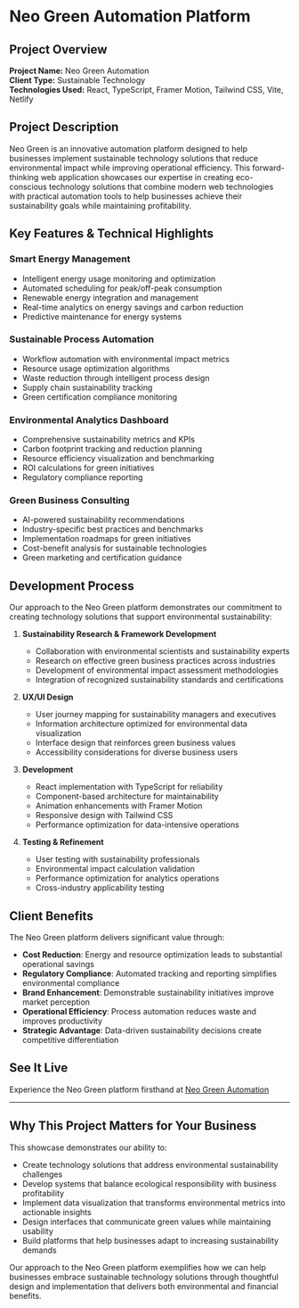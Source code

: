 # Neo Green Automation Platform

## Project Overview

**Project Name:** Neo Green Automation  
**Client Type:** Sustainable Technology  
**Technologies Used:** React, TypeScript, Framer Motion, Tailwind CSS, Vite, Netlify

## Project Description

Neo Green is an innovative automation platform designed to help businesses implement sustainable technology solutions that reduce environmental impact while improving operational efficiency. This forward-thinking web application showcases our expertise in creating eco-conscious technology solutions that combine modern web technologies with practical automation tools to help businesses achieve their sustainability goals while maintaining profitability.

## Key Features & Technical Highlights

### Smart Energy Management
- Intelligent energy usage monitoring and optimization
- Automated scheduling for peak/off-peak consumption
- Renewable energy integration and management
- Real-time analytics on energy savings and carbon reduction
- Predictive maintenance for energy systems

### Sustainable Process Automation
- Workflow automation with environmental impact metrics
- Resource usage optimization algorithms
- Waste reduction through intelligent process design
- Supply chain sustainability tracking
- Green certification compliance monitoring

### Environmental Analytics Dashboard
- Comprehensive sustainability metrics and KPIs
- Carbon footprint tracking and reduction planning
- Resource efficiency visualization and benchmarking
- ROI calculations for green initiatives
- Regulatory compliance reporting

### Green Business Consulting
- AI-powered sustainability recommendations
- Industry-specific best practices and benchmarks
- Implementation roadmaps for green initiatives
- Cost-benefit analysis for sustainable technologies
- Green marketing and certification guidance

## Development Process

Our approach to the Neo Green platform demonstrates our commitment to creating technology solutions that support environmental sustainability:

1. **Sustainability Research & Framework Development**
   - Collaboration with environmental scientists and sustainability experts
   - Research on effective green business practices across industries
   - Development of environmental impact assessment methodologies
   - Integration of recognized sustainability standards and certifications

2. **UX/UI Design**
   - User journey mapping for sustainability managers and executives
   - Information architecture optimized for environmental data visualization
   - Interface design that reinforces green business values
   - Accessibility considerations for diverse business users

3. **Development**
   - React implementation with TypeScript for reliability
   - Component-based architecture for maintainability
   - Animation enhancements with Framer Motion
   - Responsive design with Tailwind CSS
   - Performance optimization for data-intensive operations

4. **Testing & Refinement**
   - User testing with sustainability professionals
   - Environmental impact calculation validation
   - Performance optimization for analytics operations
   - Cross-industry applicability testing

## Client Benefits

The Neo Green platform delivers significant value through:

- **Cost Reduction**: Energy and resource optimization leads to substantial operational savings
- **Regulatory Compliance**: Automated tracking and reporting simplifies environmental compliance
- **Brand Enhancement**: Demonstrable sustainability initiatives improve market perception
- **Operational Efficiency**: Process automation reduces waste and improves productivity
- **Strategic Advantage**: Data-driven sustainability decisions create competitive differentiation

## See It Live

Experience the Neo Green platform firsthand at [Neo Green Automation](https://neo-green.netlify.app/)

---

## Why This Project Matters for Your Business

This showcase demonstrates our ability to:
- Create technology solutions that address environmental sustainability challenges
- Develop systems that balance ecological responsibility with business profitability
- Implement data visualization that transforms environmental metrics into actionable insights
- Design interfaces that communicate green values while maintaining usability
- Build platforms that help businesses adapt to increasing sustainability demands

Our approach to the Neo Green platform exemplifies how we can help businesses embrace sustainable technology solutions through thoughtful design and implementation that delivers both environmental and financial benefits.
